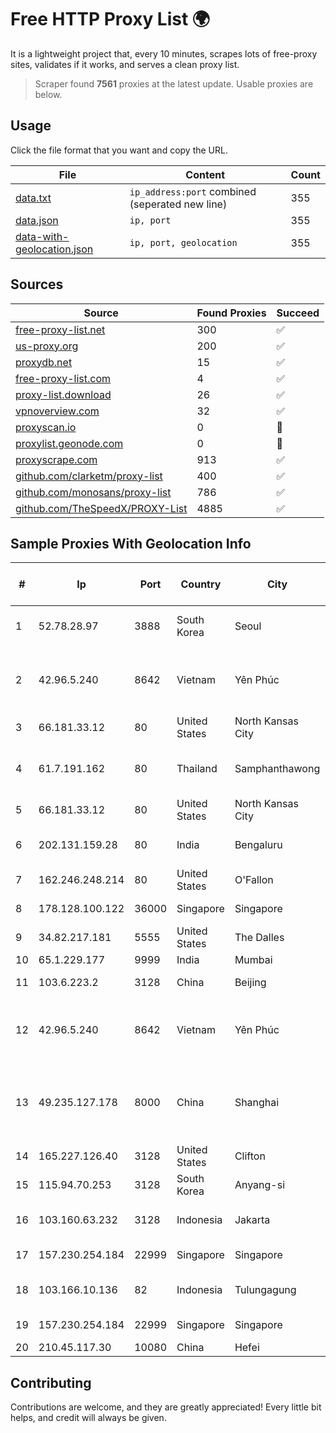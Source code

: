 
# Free HTTP Proxy List 🌍

It is a lightweight project that, every 10 minutes, scrapes lots of free-proxy sites, validates if it works, and serves a clean proxy list.


> Scraper found **7561** proxies at the latest update. Usable proxies are below.

## Usage

Click the file format that you want and copy the URL.


|File|Content|Count|
|----|-------|-----|
|[data.txt](https://raw.githubusercontent.com/themiralay/Proxy-List-World/master/data.txt)|`ip_address:port` combined (seperated new line)|355|
|[data.json](https://raw.githubusercontent.com/themiralay/Proxy-List-World/master/data.json)|`ip, port`|355|
|[data-with-geolocation.json](https://raw.githubusercontent.com/themiralay/Proxy-List-World/master/data-with-geolocation.json)|`ip, port, geolocation`|355|

## Sources

|Source|Found Proxies|Succeed|
|------|-------------|-------|
|[free-proxy-list.net](https://free-proxy-list.net)|300|✅|
|[us-proxy.org](https://www.us-proxy.org)|200|✅|
|[proxydb.net](http://proxydb.net)|15|✅|
|[free-proxy-list.com](https://free-proxy-list.com/?page=&port=&type%5B%5D=http&type%5B%5D=https&up_time=0&search=Search)|4|✅|
|[proxy-list.download](https://www.proxy-list.download/HTTP)|26|✅|
|[vpnoverview.com](https://vpnoverview.com/privacy/anonymous-browsing/free-proxy-servers)|32|✅|
|[proxyscan.io](https://www.proxyscan.io)|0|🚫|
|[proxylist.geonode.com](https://proxylist.geonode.com/api/proxy-list?limit=300&page=1&sort_by=lastChecked&sort_type=desc&protocols=http,https)|0|🚫|
|[proxyscrape.com](https://api.proxyscrape.com/v2/?request=displayproxies&protocol=http&timeout=10000&country=all&ssl=all&anonymity=all)|913|✅|
|[github.com/clarketm/proxy-list](https://raw.githubusercontent.com/clarketm/proxy-list/master/proxy-list-raw.txt)|400|✅|
|[github.com/monosans/proxy-list](https://raw.githubusercontent.com/monosans/proxy-list/main/proxies/http.txt)|786|✅|
|[github.com/TheSpeedX/PROXY-List](https://raw.githubusercontent.com/TheSpeedX/PROXY-List/master/http.txt)|4885|✅|


## Sample Proxies With Geolocation Info

|#|Ip|Port|Country|City|Internet Service Provider|
|-|--|----|-------|----|-------------------------|
|1|52.78.28.97|3888|South Korea|Seoul|Amazon Technologies Inc.|
|2|42.96.5.240|8642|Vietnam|Yên Phúc|Bach Kim Network solutions Join stock company|
|3|66.181.33.12|80|United States|North Kansas City|UnReal Servers, LLC|
|4|61.7.191.162|80|Thailand|Samphanthawong|CAT Telecom Public Company Limited|
|5|66.181.33.12|80|United States|North Kansas City|UnReal Servers, LLC|
|6|202.131.159.28|80|India|Bengaluru|Karuturi Telecom Pvt Ltd|
|7|162.246.248.214|80|United States|O'Fallon|CDM|
|8|178.128.100.122|36000|Singapore|Singapore|DigitalOcean, LLC|
|9|34.82.217.181|5555|United States|The Dalles|Google LLC|
|10|65.1.229.177|9999|India|Mumbai|Amazon.com|
|11|103.6.223.2|3128|China|Beijing|China Unicom|
|12|42.96.5.240|8642|Vietnam|Yên Phúc|Bach Kim Network solutions Join stock company|
|13|49.235.127.178|8000|China|Shanghai|Shenzhen Tencent Computer Systems Company Limited|
|14|165.227.126.40|3128|United States|Clifton|DigitalOcean, LLC|
|15|115.94.70.253|3128|South Korea|Anyang-si|LG DACOM Corporation|
|16|103.160.63.232|3128|Indonesia|Jakarta|PT Herza Digital Indonesia|
|17|157.230.254.184|22999|Singapore|Singapore|DigitalOcean, LLC|
|18|103.166.10.136|82|Indonesia|Tulungagung|PT. Yasmin Amanah Media|
|19|157.230.254.184|22999|Singapore|Singapore|DigitalOcean, LLC|
|20|210.45.117.30|10080|China|Hefei|HFCET|



## Contributing

Contributions are welcome, and they are greatly appreciated! Every
little bit helps, and credit will always be given.

